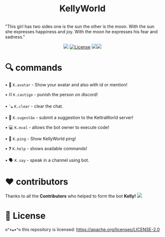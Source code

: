 <h1 align="center">KellyWorld</h1>

<p align="center">
<a><img alt="" src="https://raw.githubusercontent.com/sebastianjnuwu/KellyWorld/KellyWorld/public/KellyWorld.png"/></a></p>

"This girl has two sides one is the sun the other is the moon. With the sun she expresses happiness and joy. With the moon he expresses his fear and sadness."

<p align="center"><a href="https://top.gg/bot/932705411897905193"><img src="https://top.gg/api/widget/status/932705411897905193.svg"></a>
<a href="https://opensource.org/licenses/Apache-2.0"><img alt="License" src="https://img.shields.io/badge/License-Apache%202.0-blue.svg"/></a>
<a href="https://www.codacy.com/gh/sebastianjnuwu/KellyWorld/dashboard?utm_source=github.com&amp;utm_medium=referral&amp;utm_content=sebastianjnuwu/KellyWorld&amp;utm_campaign=Badge_Grade"><img src="https://app.codacy.com/project/badge/Grade/faf1a272f7af48dcb2177c1d93bf436b"/></a><a href="https://discord.gg/NDzFeDp8YE"><img src="https://discordapp.com/api/guilds/893997835412971570/widget.png"></a></p>

# 🔍 commands 

   •  📸 `K.avatar` - Show your avatar and also with id or mention!
   
   •  ⛓️ `K.castigo` - punish the person on discord!
   
   •  🪠 `K.clear` - clear the chat.
   
   •  🌟 `K.sugestão` - submit a suggestion to the KettraWorld server!
   
   •  💻 `K.eval` - allows the bot owner to execute code!
   
   •  🏓 `K.ping` - Show KellyWorld ping!
   
   •  ❓ `K.help` - shows available commands!
   
   •  🗣️ `K.say` - speak in a channel using bot.

<h1> ❤️ contributors </h1>

Thanks to all the <strong>Contributors</strong> who helped to form the bot <strong>Kelly!</strong>
![](https://contrib.rocks/image?repo=sebastianjnuwu/KellyWorld)

<h1> 📃 License </h1>

ฅ^•ﻌ•^ฅ this repository is licensed: https://apache.org/licenses/LICENSE-2.0

